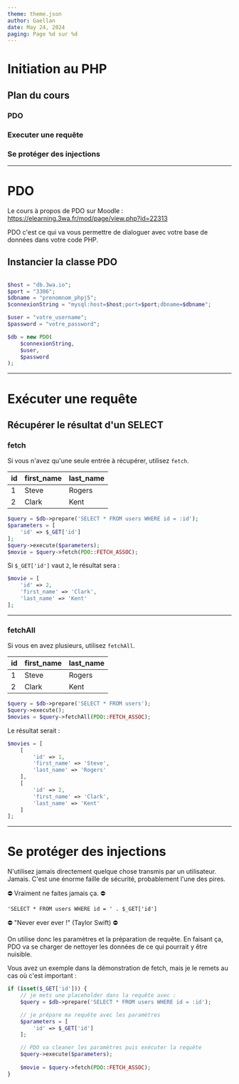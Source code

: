 ```yaml
---
theme: theme.json
author: Gaellan
date: May 24, 2024
paging: Page %d sur %d
---
```


# Initiation au PHP

## Plan du cours

### PDO

### Executer une requête

### Se protéger des injections

---

# PDO

Le cours à propos de PDO sur Moodle : https://elearning.3wa.fr/mod/page/view.php?id=22313

PDO c'est ce qui va vous permettre de dialoguer avec votre base de données dans votre code PHP.

## Instancier la classe PDO

```php

$host = "db.3wa.io";
$port = "3306";
$dbname = "prenomnom_phpj5";
$connexionString = "mysql:host=$host;port=$port;dbname=$dbname";

$user = "votre_username";
$password = "votre_password";

$db = new PDO(
    $connexionString,
    $user,
    $password
);
```

---

# Exécuter une requête

## Récupérer le résultat d'un SELECT

### fetch

Si vous n'avez qu'une seule entrée à récupérer, utilisez `fetch`.

| id | first_name | last_name |
| -- | ---------- | --------- |
| 1  | Steve      | Rogers    |
| 2  | Clark      | Kent      |


```php
$query = $db->prepare('SELECT * FROM users WHERE id = :id');
$parameters = [
    'id' => $_GET['id']
];
$query->execute($parameters);
$movie = $query->fetch(PDO::FETCH_ASSOC);
```

Si `$_GET['id']` vaut `2`, le résultat sera :

```php
$movie = [
    'id' => 2,
    'first_name' => 'Clark',
    'last_name' => 'Kent'
];
```

---

### fetchAll

Si vous en avez plusieurs, utilisez `fetchAll`.

| id | first_name | last_name |
| -- | ---------- | --------- |
| 1  | Steve      | Rogers    |
| 2  | Clark      | Kent      |


```php
$query = $db->prepare('SELECT * FROM users');
$query->execute();
$movies = $query->fetchAll(PDO::FETCH_ASSOC);
```

Le résultat serait :

```php
$movies = [
    [
        'id' => 1,
        'first_name' => 'Steve',
        'last_name' => 'Rogers'
    ],
    [
        'id' => 2,
        'first_name' => 'Clark',
        'last_name' => 'Kent'
    ]
];
```


---

# Se protéger des injections

N'utilisez jamais directement quelque chose transmis par un utilisateur. Jamais. C'est une énorme faille de sécurité, probablement l'une des pires.

⛔️ Vraiment ne faites jamais ça. ⛔️

`'SELECT * FROM users WHERE id = ' . $_GET['id']`

⛔️ "Never ever ever !" (Taylor Swift) ⛔️ 


On utilise donc les paramètres et la préparation de requête. En faisant ça, PDO va se charger de nettoyer les données de ce qui pourrait y être nuisible.

Vous avez un exemple dans la démonstration de fetch, mais je le remets au cas où c'est important : 

```php
if (isset($_GET['id'])) {
    // je mets une placeholder dans la requête avec :
    $query = $db->prepare('SELECT * FROM users WHERE id = :id');

    // je prépare ma requête avec les paramètres
    $parameters = [
        'id' => $_GET['id']
    ];

    // PDO va cleaner les paramètres puis exécuter la requête
    $query->execute($parameters);
	
    $movie = $query->fetch(PDO::FETCH_ASSOC);
}

```
